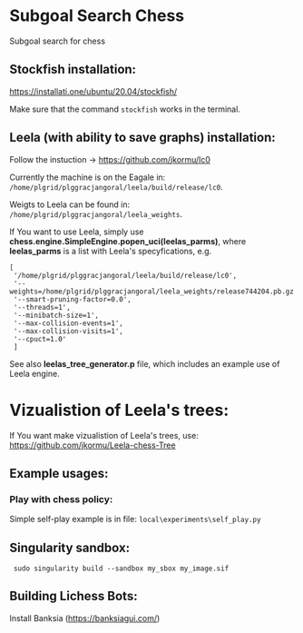 # Subgoal Search Chess

Subgoal search for chess

## Stockfish installation:

https://installati.one/ubuntu/20.04/stockfish/

Make sure that the command `stockfish` works in the terminal.

## Leela (with ability to save graphs) installation:
Follow the instuction -> https://github.com/jkormu/lc0

Currently the machine is on the Eagale in:  `/home/plgrid/plggracjangoral/leela/build/release/lc0`.

Weigts to Leela can be found in: `/home/plgrid/plggracjangoral/leela_weights`. 

If You want to use Leela, simply use **chess.engine.SimpleEngine.popen_uci(leelas_parms)**, where **leelas_parms** is a list with Leela's specyfications, e.g.

    [
     '/home/plgrid/plggracjangoral/leela/build/release/lc0',
     '--weights=/home/plgrid/plggracjangoral/leela_weights/release744204.pb.gz',
     '--smart-pruning-factor=0.0',
     '--threads=1',
     '--minibatch-size=1',
     '--max-collision-events=1',
     '--max-collision-visits=1',
     '--cpuct=1.0'
     ]

See also **leelas_tree_generator.p** file, which includes an example use of Leela engine.

# Vizualistion of Leela's trees:
If You want make vizualistion of Leela's trees, use: https://github.com/jkormu/Leela-chess-Tree


## Example usages:

### Play with chess policy:

Simple self-play example is in file:
```local\experiments\self_play.py```


## Singularity sandbox:

``` sudo singularity build --sandbox my_sbox my_image.sif```

## Building Lichess Bots:

Install Banksia (https://banksiagui.com/)
